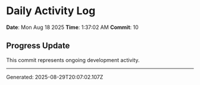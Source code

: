 # Daily Activity Log

**Date**: Mon Aug 18 2025
**Time**: 1:37:02 AM
**Commit**: 10

## Progress Update

This commit represents ongoing development activity.

---
Generated: 2025-08-29T20:07:02.107Z
